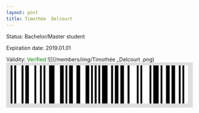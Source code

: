 ```yaml
---
layout: post
title: Timothée  Delcourt 
---
```


Status: Bachelor/Master student

Expiration date: 2019.01.01

Validity: <font color="green"> Verified</font> 
![](/members/img/Timothée _Delcourt .png)
![](/members/img/bar.png)
